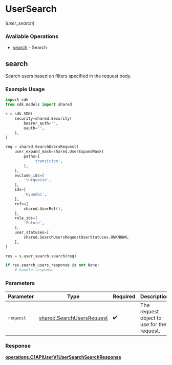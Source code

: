 # UserSearch
(*user_search*)

### Available Operations

* [search](#search) - Search

## search

Search users based on filters specified in the request body.

### Example Usage

```python
import sdk
from sdk.models import shared

s = sdk.SDK(
    security=shared.Security(
        bearer_auth="",
        oauth="",
    ),
)

req = shared.SearchUsersRequest(
    user_expand_mask=shared.UserExpandMask(
        paths=[
            'transition',
        ],
    ),
    exclude_ids=[
        'turquoise',
    ],
    ids=[
        'Hyundai',
    ],
    refs=[
        shared.UserRef(),
    ],
    role_ids=[
        'Future',
    ],
    user_statuses=[
        shared.SearchUsersRequestUserStatuses.UNKNOWN,
    ],
)

res = s.user_search.search(req)

if res.search_users_response is not None:
    # handle response
```

### Parameters

| Parameter                                                              | Type                                                                   | Required                                                               | Description                                                            |
| ---------------------------------------------------------------------- | ---------------------------------------------------------------------- | ---------------------------------------------------------------------- | ---------------------------------------------------------------------- |
| `request`                                                              | [shared.SearchUsersRequest](../../models/shared/searchusersrequest.md) | :heavy_check_mark:                                                     | The request object to use for the request.                             |


### Response

**[operations.C1APIUserV1UserSearchSearchResponse](../../models/operations/c1apiuserv1usersearchsearchresponse.md)**

